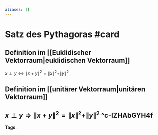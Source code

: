 ```yaml
---
aliases: []
---
```


# Satz des Pythagoras #card
## Definition im [[Euklidischer Vektorraum|euklidischen Vektorraum]]
$x \perp y \Leftrightarrow \|x+y\|^{2}=\|x\|^{2}+\|y\|^{2}$
## Definition im [[unitärer Vektorraum|unitären Vektorraum]]
$x \perp y \Rightarrow \|x+y\|^{2}=\|x\|^{2}+\|y\|^{2}$
^c-IZHAbGYH4f
---
**Tags**: 